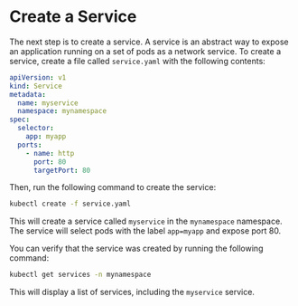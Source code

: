# Create a Service

The next step is to create a service. A service is an abstract way to expose an application running on a set of pods as a network service. To create a service, create a file called `service.yaml` with the following contents:

```yaml
apiVersion: v1
kind: Service
metadata:
  name: myservice
  namespace: mynamespace
spec:
  selector:
    app: myapp
  ports:
    - name: http
      port: 80
      targetPort: 80
```

Then, run the following command to create the service:

```bash
kubectl create -f service.yaml
```

This will create a service called `myservice` in the `mynamespace` namespace. The service will select pods with the label `app=myapp` and expose port 80.

You can verify that the service was created by running the following command:

```bash
kubectl get services -n mynamespace
```

This will display a list of services, including the `myservice` service.
